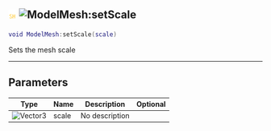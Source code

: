 ## ![shared](../../.gitbook/assets/shared.png) ![ModelMesh](./readme/modelmesh "mention"):setScale

```lua
void ModelMesh:setScale(scale)
```

Sets the mesh scale

------
## Parameters

| Type   | Name | Description | Optional |
| ------ | ---- | ----------- | -------: |
| ![Vector3](./readme/vector3 "mention") | scale | No description |  |

